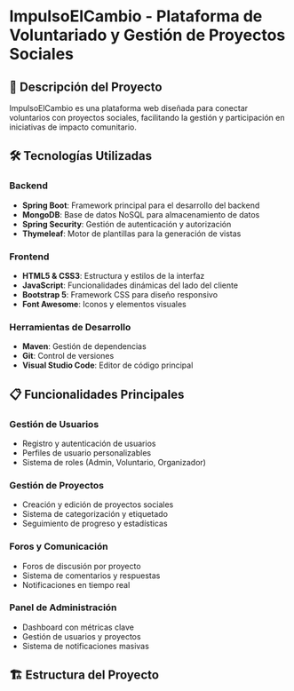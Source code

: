 # ImpulsoElCambio - Plataforma de Voluntariado y Gestión de Proyectos Sociales

## 🚀 Descripción del Proyecto
ImpulsoElCambio es una plataforma web diseñada para conectar voluntarios con proyectos sociales, facilitando la gestión y participación en iniciativas de impacto comunitario.

## 🛠️ Tecnologías Utilizadas

### Backend
- **Spring Boot**: Framework principal para el desarrollo del backend
- **MongoDB**: Base de datos NoSQL para almacenamiento de datos
- **Spring Security**: Gestión de autenticación y autorización
- **Thymeleaf**: Motor de plantillas para la generación de vistas

### Frontend
- **HTML5 & CSS3**: Estructura y estilos de la interfaz
- **JavaScript**: Funcionalidades dinámicas del lado del cliente
- **Bootstrap 5**: Framework CSS para diseño responsivo
- **Font Awesome**: Iconos y elementos visuales

### Herramientas de Desarrollo
- **Maven**: Gestión de dependencias
- **Git**: Control de versiones
- **Visual Studio Code**: Editor de código principal

## 📋 Funcionalidades Principales

### Gestión de Usuarios
- Registro y autenticación de usuarios
- Perfiles de usuario personalizables
- Sistema de roles (Admin, Voluntario, Organizador)

### Gestión de Proyectos
- Creación y edición de proyectos sociales
- Sistema de categorización y etiquetado
- Seguimiento de progreso y estadísticas

### Foros y Comunicación
- Foros de discusión por proyecto
- Sistema de comentarios y respuestas
- Notificaciones en tiempo real

### Panel de Administración
- Dashboard con métricas clave
- Gestión de usuarios y proyectos
- Sistema de notificaciones masivas

## 🏗️ Estructura del Proyecto
